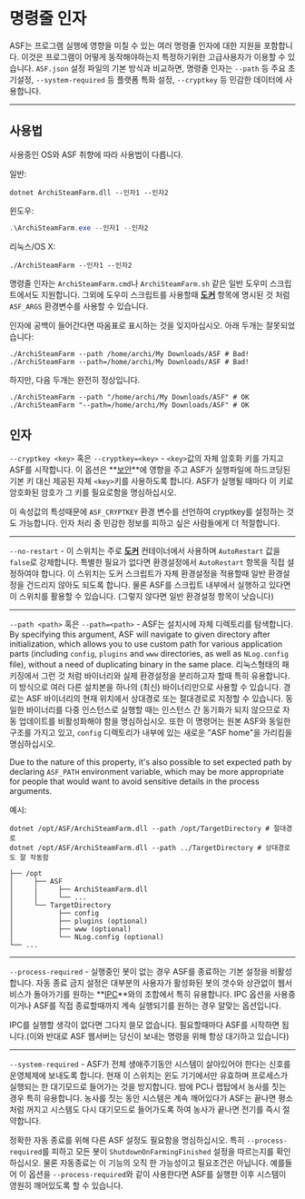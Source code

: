 # 명령줄 인자

ASF는 프로그램 실행에 영향을 미칠 수 있는 여러 명령줄 인자에 대한 지원을 포함합니다. 이것은 프로그램이 어떻게 동작해야하는지 특정하기위한 고급사용자가 이용할 수 있습니다. `ASF.json` 설정 파일의 기본 방식과 비교하면, 명령줄 인자는 `--path` 등 주요 초기설정, `--system-required` 등 플랫폼 특화 설정, `--cryptkey` 등 민감한 데이터에 사용합니다.

* * *

## 사용법

사용중인 OS와 ASF 취향에 따라 사용법이 다릅니다.

일반:

```shell
dotnet ArchiSteamFarm.dll --인자1 --인자2
```

윈도우:

```powershell
.\ArchiSteamFarm.exe --인자1 --인자2
```

리눅스/OS X:

```shell
./ArchiSteamFarm --인자1 --인자2
```

명령줄 인자는 `ArchiSteamFarm.cmd`나 `ArchiSteamFarm.sh` 같은 일반 도우미 스크립트에서도 지원합니다. 그외에 도우미 스크립트를 사용할때 **[도커](https://github.com/JustArchiNET/ArchiSteamFarm/wiki/Docker-ko-KR#command-line-arguments)** 항목에 명시된 것 처럼 `ASF_ARGS` 환경변수를 사용할 수 있습니다.

인자에 공백이 들어간다면 따옴표로 표시하는 것을 잊지마십시오. 아래 두개는 잘못되었습니다:

```shell
./ArchiSteamFarm --path /home/archi/My Downloads/ASF # Bad!
./ArchiSteamFarm --path=/home/archi/My Downloads/ASF # Bad!
```

하지만, 다음 두개는 완전히 정상입니다.

```shell
./ArchiSteamFarm --path "/home/archi/My Downloads/ASF" # OK
./ArchiSteamFarm "--path=/home/archi/My Downloads/ASF" # OK
```

## 인자

`--cryptkey <key>` 혹은 `--cryptkey=<key>` - `<key>`값의 자체 암호화 키를 가지고 ASF를 시작합니다. 이 옵션은 **[보안](https://github.com/JustArchiNET/ArchiSteamFarm/wiki/Security-ko-KR)**에 영향을 주고 ASF가 실행파일에 하드코딩된 기본 키 대신 제공된 자체 `<key>`키를 사용하도록 합니다. ASF가 실행될 때마다 이 키로 암호화된 암호가 그 키를 필요로함을 명심하십시오.

이 속성값의 특성때문에 `ASF_CRYPTKEY` 환경 변수를 선언하여 cryptkey를 설정하는 것도 가능합니다. 인자 처리 중 민감한 정보를 피하고 싶은 사람들에게 더 적절합니다.

* * *

`--no-restart` - 이 스위치는 주로 **[도커](https://github.com/JustArchiNET/ArchiSteamFarm/wiki/Docker-ko-KR)** 컨테이너에서 사용하며 `AutoRestart` 값을 `false`로 강제합니다. 특별한 필요가 없다면 환경설정에서 `AutoRestart` 항목을 직접 설정하여야 합니다. 이 스위치는 도커 스크립트가 자체 환경설정을 적용할때 일반 환경설정을 건드리지 않아도 되도록 합니다. 물론 ASF를 스크립트 내부에서 실행하고 있다면 이 스위치를 활용할 수 있습니다. (그렇지 않다면 일반 환경설정 항목이 낫습니다)

* * *

`--path <path>` 혹은 `--path=<path>` - ASF는 설치시에 자체 디렉토리를 탐색합니다. By specifying this argument, ASF will navigate to given directory after initialization, which allows you to use custom path for various application parts (including `config`, `plugins` and `www` directories, as well as `NLog.config` file), without a need of duplicating binary in the same place. 리눅스형태의 패키징에서 그런 것 처럼 바이너리와 실제 환경설정을 분리하고자 할때 특히 유용합니다. 이 방식으로 여러 다른 설치본을 하나의 (최신) 바이너리만으로 사용할 수 있습니다. 경로는 ASF 바이너리의 현재 위치에서 상대경로 또는 절대경로로 지정할 수 있습니다. 동일한 바이너리를 다중 인스턴스로 실행할 때는 인스턴스 간 동기화가 되지 않으므로 자동 업데이트를 비활성화해야 함을 명심하십시오. 또한 이 명령어는 원본 ASF와 동일한 구조를 가지고 있고, `config` 디렉토리가 내부에 있는 새로운 "ASF home"을 가리킴을 명심하십시오.

Due to the nature of this property, it's also possible to set expected path by declaring `ASF_PATH` environment variable, which may be more appropriate for people that would want to avoid sensitive details in the process arguments.

예시:

```shell
dotnet /opt/ASF/ArchiSteamFarm.dll --path /opt/TargetDirectory # 절대경로
dotnet /opt/ASF/ArchiSteamFarm.dll --path ../TargetDirectory # 상대경로도 잘 작동함
```

    ├── /opt
    │     ├── ASF
    │     │     ├── ArchiSteamFarm.dll
    │     │     └── ...
    │     └── TargetDirectory
    │           ├── config
    │           ├── plugins (optional)
    │           ├── www (optional)
    │           └── NLog.config (optional)
    └── ...
    

* * *

`--process-required` - 실행중인 봇이 없는 경우 ASF를 종료하는 기본 설정을 비활성합니다. 자동 종료 금지 설정은 대부분의 사용자가 활성화된 봇의 갯수와 상관없이 웹서비스가 돌아가기를 원하는 **[IPC](https://github.com/JustArchiNET/ArchiSteamFarm/wiki/IPC-ko-KR)**와의 조합에서 특히 유용합니다. IPC 옵션을 사용중이거나 ASF를 직접 종료할때까지 계속 실행되기를 원하는 경우 알맞는 옵션입니다.

IPC를 실행할 생각이 없다면 그다지 쓸모 없습니다. 필요할때마다 ASF를 시작하면 됩니다.(이와 반대로 ASF 웹서버는 당신이 보내는 명령을 위해 항상 대기하고 있습니다)

* * *

`--system-required` - ASF가 전체 생애주기동안 시스템이 살아있어야 한다는 신호를 운영체제에 보내도록 합니다. 현재 이 스위치는 윈도 기기에서만 유효하며 프로세스가 실행되는 한 대기모드로 들어가는 것을 방지합니다. 밤에 PC나 랩탑에서 농사를 짓는 경우 특히 유용합니다. 농사를 짓는 동안 시스템은 계속 깨어있다가 ASF는 끝나면 평소처럼 꺼지고 시스템도 다시 대기모드로 들어가도록 하여 농사가 끝나면 전기를 즉시 절약합니다.

정확한 자동 종료를 위해 다른 ASF 설정도 필요함을 명심하십시오. 특히 `--process-required`를 피하고 모든 봇이 `ShutdownOnFarmingFinished` 설정을 따르는지를 확인하십시오. 물론 자동종료는 이 기능의 오직 한 가능성이고 필요조건은 아닙니다. 예를들어 이 옵션을 `--process-required`와 같이 사용한다면 ASF를 실행한 이후 시스템이 영원히 깨어있도록 할 수 있습니다.